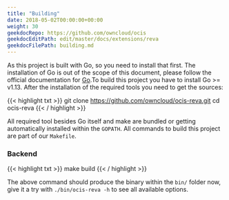 ```yaml
---
title: "Building"
date: 2018-05-02T00:00:00+00:00
weight: 30
geekdocRepo: https://github.com/owncloud/ocis
geekdocEditPath: edit/master/docs/extensions/reva
geekdocFilePath: building.md
---
```


As this project is built with Go, so you need to install that first. The installation of Go is out of the scope of this document, please follow the official documentation for [Go](https://golang.org/doc/install).To build this project you have to install Go >= v1.13. After the installation of the required tools you need to get the sources:

{{< highlight txt >}}
git clone https://github.com/owncloud/ocis-reva.git
cd ocis-reva
{{< / highlight >}}

All required tool besides Go itself and make are bundled or getting automatically installed within the `GOPATH`. All commands to build this project are part of our `Makefile`.


### Backend

{{< highlight txt >}}
make build
{{< / highlight >}}

The above command should produce the binary within the `bin/` folder now, give it a try with `./bin/ocis-reva -h` to see all available options.
